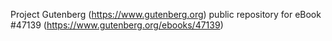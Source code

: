 Project Gutenberg (https://www.gutenberg.org) public repository for eBook #47139 (https://www.gutenberg.org/ebooks/47139)
